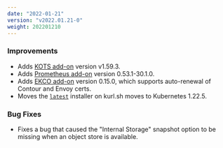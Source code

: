 ```yaml
---
date: "2022-01-21"
version: "v2022.01.21-0"
weight: 202201210
---
```


### <span class="label label-blue">Improvements</span>
- Adds [KOTS add-on](/docs/add-ons/kotsadm) version v1.59.3.
- Adds [Prometheus add-on](/docs/add-ons/prometheus) version 0.53.1-30.1.0.
- Adds [EKCO add-on](/docs/add-ons/ekco) version 0.15.0, which supports auto-renewal of Contour and Envoy certs.
- Moves the [`latest`](https://kurl.sh/latest) installer on kurl.sh moves to Kubernetes 1.22.5.

### <span class="label label-orange">Bug Fixes</span>
- Fixes a bug that caused the "Internal Storage" snapshot option to be missing when an object store is available.
